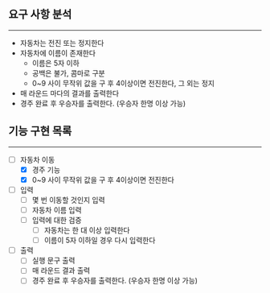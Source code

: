 ## 요구 사항 분석
<hr>

- 자동차는 전진 또는 정지한다
- 자동차에 이름이 존재한다  
  - 이름은 5자 이하  
  - 공백은 불가, 콤마로 구분  
  - 0~9 사이 무작위 값을 구 후 4이상이면 전진한다, 그 외는 정지
- 매 라운드 마다의 결과를 출력한다
- 경주 완료 후 우승자를 출력한다. (우승자 한명 이상 가능)

## 기능 구현 목록
<hr>

- [ ] 자동차 이동    
  - [x] 경주 기능      
  - [x] 0~9 사이 무작위 값을 구 후 4이상이면 전진한다
- [ ] 입력    
  - [ ] 몇 번 이동할 것인지 입력    
  - [ ] 자동차 이름 입력    
  - [ ] 입력에 대한 검증      
    - [ ] 자동차는 한 대 이상 입력한다      
    - [ ] 이름이 5자 이하일 경우 다시 입력한다
- [ ] 출력  
  - [ ] 실행 문구 출력  
  - [ ] 매 라운드 결과 출력  
  - [ ] 경주 완료 후 우승자를 출력한다. (우승자 한명 이상 가능)